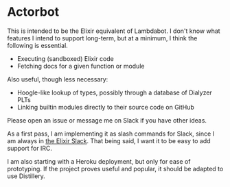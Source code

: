 # Actorbot

This is intended to be the Elixir equivalent of Lambdabot. I don't know what features I intend to support long-term, but at a minimum, I think the following is essential.

- Executing (sandboxed) Elixir code
- Fetching docs for a given function or module

Also useful, though less necessary:

- Hoogle-like lookup of types, possibly through a database of Dialyzer PLTs
- Linking builtin modules directly to their source code on GitHub

Please open an issue or message me on Slack if you have other ideas.

As a first pass, I am implementing it as slash commands for Slack, since I am always in [the Elixir Slack](https://elixir-lang.slack.com/). That being said, I want it to be easy to add support for IRC.

I am also starting with a Heroku deployment, but only for ease of prototyping. If the project proves useful and popular, it should be adapted to use Distillery.
